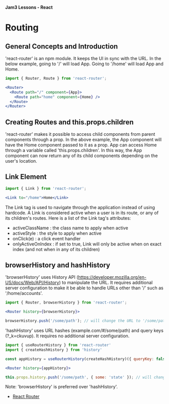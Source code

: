 **Jam3 Lessons - React**

# Routing



## General Concepts and Introduction

'react-router' is an npm module. It keeps the UI in sync with the URL. In the below example, going to '/' will load App. Going to '/home' will load App and Home.

```js
import { Router, Route } from 'react-router';
```
```jsx
<Router>
  <Route path="/" component={App}>
  	<Route path="home" component={Home} />
  </Route>
</Router>
```



## Creating Routes and this.props.children

'react-router' makes it possible to access child components from parent components through a prop. In the above example, the App component will have the Home component passed to it as a prop. App can access Home through a variable called 'this.props.children'. In this way, the App component can now return any of its child components depending on the user's location.



## Link Element

```js
import { Link } from 'react-router';
```
```jsx
<Link to="/home">Home</Link>
```

The Link tag is used to navigate through the application instead of using hardcode. A Link is considered active when a user is in its route, or any of its children's routes. Here is a list of the Link tag's attributes:

* activeClassName : the class name to apply when active
* activeStyle : the style to apply when active
* onClick(e) : a click event handler
* onlyActiveOnIndex : if set to true, Link will only be active when on exact index (and not when in any of its children)



## browserHistory and hashHistory

'browserHistory' uses History API (https://developer.mozilla.org/en-US/docs/Web/API/History) to manipulate the URL. It requires additional server configuration to make it be able to handle URLs other than '/' such as '/home/accounts'.

```js
import { Router, browserHistory } from 'react-router';
```
```jsx
<Router history={browserHistory}>
```
```js
browserHistory.push('/some/path'); // will change the URL to '/some/path'
```

'hashHistory' uses URL hashes (example.com/#/some/path) and query keys (?_k=ckuvup). It requires no additional server configuration.

```js
import { useRouterHistory } from 'react-router'
import { createHashHistory } from 'history'
```
```js
const appHistory = useRouterHistory(createHashHistory)({ queryKey: false });
```
```jsx
<Router history={appHistory}>
```
```js
this.props.history.push('/some/path', { some: 'state' }); // will change the URL to '/some/path'
```

Note: 'browserHistory' is preferred over 'hashHistory'.



- [React Router](https://github.com/ReactTraining/react-router)